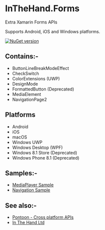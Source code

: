 # InTheHand.Forms
Extra Xamarin Forms APIs

Supports Android, iOS and Windows platforms.

[![NuGet version](https://badge.fury.io/nu/inthehand.forms.svg)](https://badge.fury.io/nu/inthehand.forms)

## Contains:-
- ButtonLineBreakModeEffect
- CheckSwitch
- ColorExtensions (UWP)
- DesignMode
- FormattedButton (Deprecated)
- MediaElement
- NavigationPage2

## Platforms
- Android
- iOS
- macOS
- Windows UWP
- Windows Desktop (WPF)
- Windows 8.1 Store (Deprecated)
- Windows Phone 8.1 (Deprecated)

## Samples:-
- [MediaPlayer Sample](https://github.com/inthehand/InTheHand.Forms/tree/master/Samples/MediaPlayerSample)
- [Navigation Sample](https://github.com/inthehand/InTheHand.Forms/tree/master/Samples/XamarinFormsNavigation)

## See also:-
- [Pontoon - Cross platform APIs](https://github.com/inthehand/Pontoon)
- [In The Hand Ltd](http://inthehand.com)

